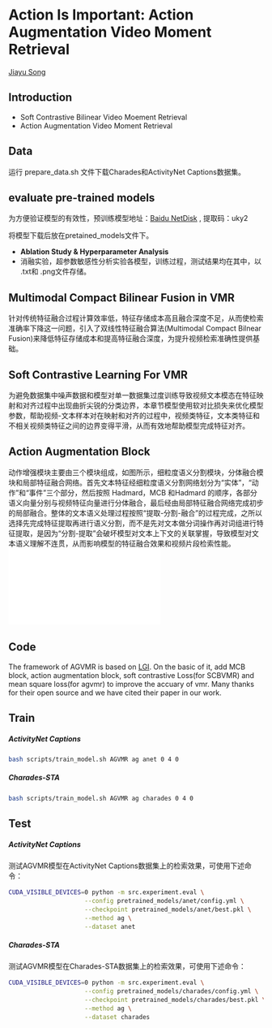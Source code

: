 Action Is Important: Action Augmentation Video Moment Retrieval
=====
[Jiayu Song](https://cn.linkedin.com/in/jiayusong1999)

## Introduction
- Soft Contrastive Bilinear Video Moement Retrieval
- Action Augmentation Video Moment Retrieval


## Data
运行 prepare_data.sh 文件下载Charades和ActivityNet Captions数据集。

## evaluate pre-trained models
为方便验证模型的有效性，预训练模型地址：[Baidu NetDisk](https://pan.baidu.com/s/1ydqOZ6qer6MdR14x6BwdDw) , 提取码：uky2 

将模型下载后放在pretained_models文件下。

- **Ablation Study & Hyperparameter Analysis** 
- 消融实验，超参数敏感性分析实验各模型，训练过程，测试结果均在其中，以 .txt和 .png文件存储。


## Multimodal Compact Bilinear Fusion in VMR
针对传统特征融合过程计算效率低，特征存储成本高且融合深度不足，从而使检索准确率下降这一问题，引入了双线性特征融合算法(Multimodal Compact Bilnear Fusion)来降低特征存储成本和提高特征融合深度，为提升视频检索准确性提供基础。

## Soft Contrastive Learning For VMR
为避免数据集中噪声数据和模型对单一数据集过度训练导致视频文本模态在特征映射和对齐过程中出现曲折尖锐的分类边界，本章节模型使用软对比损失来优化模型参数，帮助视频-文本样本对在映射和对齐的过程中，视频类特征，文本类特征和不相关视频类特征之间的边界变得平滑，从而有效地帮助模型完成特征对齐。

## Action Augmentation Block
动作增强模块主要由三个模块组成，如图所示，细粒度语义分割模块，分体融合模块和局部特征融合网络。首先文本特征经细粒度语义分割网络划分为“实体”，“动作”和“事件”三个部分，然后按照 Hadmard，MCB 和Hadmard 的顺序，各部分语义向量分别与视频特征向量进行分体融合，最后经由局部特征融合网络完成初步的局部融合。整体的文本语义处理过程按照“提取-分割-融合”的过程完成，之所以选择先完成特征提取再进行语义分割，而不是先对文本做分词操作再对词组进行特征提取，是因为“分割-提取”会破坏模型对文本上下文的关联掌握，导致模型对文本语义理解不连贯，从而影响模型的特征融合效果和视频片段检索性能。
![AGVMR](ag_block.pdf)


## Code
The framework of AGVMR is based on [LGI](https://github.com/JonghwanMun/LGI4temporalgrounding). On the basic of it, add MCB block, action augmentation block, soft contrastive Loss(for SCBVMR) and mean square loss(for agvmr) to improve the accuary of vmr. Many thanks for their open source and we have cited their paper in our work. 

## Train

##### ActivityNet Captions
```bash
bash scripts/train_model.sh AGVMR ag anet 0 4 0
```
##### Charades-STA
```bash
bash scripts/train_model.sh AGVMR ag charades 0 4 0
```

## Test

##### ActivityNet Captions
测试AGVMR模型在ActivityNet Captions数据集上的检索效果，可使用下述命令：
```bash
CUDA_VISIBLE_DEVICES=0 python -m src.experiment.eval \
                     --config pretrained_models/anet/config.yml \
                     --checkpoint pretrained_models/anet/best.pkl \
                     --method ag \
                     --dataset anet
```

##### Charades-STA
测试AGVMR模型在Charades-STA数据集上的检索效果，可使用下述命令：
```bash
CUDA_VISIBLE_DEVICES=0 python -m src.experiment.eval \
                     --config pretrained_models/charades/config.yml \
                     --checkpoint pretrained_models/charades/best.pkl \
                     --method ag \
                     --dataset charades
```

